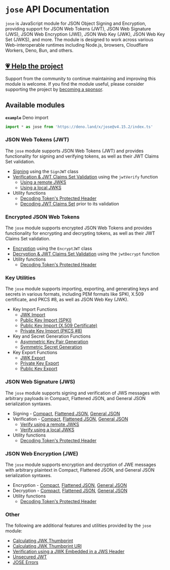 # `jose` API Documentation

`jose` is JavaScript module for JSON Object Signing and Encryption, providing support for JSON Web Tokens (JWT), JSON Web Signature (JWS), JSON Web Encryption (JWE), JSON Web Key (JWK), JSON Web Key Set (JWKS), and more. The module is designed to work across various Web-interoperable runtimes including Node.js, browsers, Cloudflare Workers, Deno, Bun, and others.

## [💗 Help the project](https://github.com/sponsors/panva)

Support from the community to continue maintaining and improving this module is welcome. If you find the module useful, please consider supporting the project by [becoming a sponsor](https://github.com/sponsors/panva).

## Available modules

**`example`** Deno import
```js
import * as jose from 'https://deno.land/x/jose@v4.15.2/index.ts'
```

### JSON Web Tokens (JWT)

The `jose` module supports JSON Web Tokens (JWT) and provides functionality for signing and verifying tokens, as well as their JWT Claims Set validation.

- [Signing](https://github.com/panva/jose/blob/v4.15.2/docs/classes/jwt_sign.SignJWT.md) using the `SignJWT` class
- [Verification & JWT Claims Set Validation](https://github.com/panva/jose/blob/v4.15.2/docs/functions/jwt_verify.jwtVerify.md) using the `jwtVerify` function
  - [Using a remote JWKS](https://github.com/panva/jose/blob/v4.15.2/docs/functions/jwks_remote.createRemoteJWKSet.md)
  - [Using a local JWKS](https://github.com/panva/jose/blob/v4.15.2/docs/functions/jwks_local.createLocalJWKSet.md)
- Utility functions
  - [Decoding Token's Protected Header](https://github.com/panva/jose/blob/v4.15.2/docs/functions/util_decode_protected_header.decodeProtectedHeader.md)
  - [Decoding JWT Claims Set](https://github.com/panva/jose/blob/v4.15.2/docs/functions/util_decode_jwt.decodeJwt.md) prior to its validation

### Encrypted JSON Web Tokens

The `jose` module supports encrypted JSON Web Tokens and provides functionality for encrypting and decrypting tokens, as well as their JWT Claims Set validation.

- [Encryption](https://github.com/panva/jose/blob/v4.15.2/docs/classes/jwt_encrypt.EncryptJWT.md) using the `EncryptJWT` class
- [Decryption & JWT Claims Set Validation](https://github.com/panva/jose/blob/v4.15.2/docs/functions/jwt_decrypt.jwtDecrypt.md) using the `jwtDecrypt` function
- Utility functions
  - [Decoding Token's Protected Header](https://github.com/panva/jose/blob/v4.15.2/docs/functions/util_decode_protected_header.decodeProtectedHeader.md)

### Key Utilities

The `jose` module supports importing, exporting, and generating keys and secrets in various formats, including PEM formats like SPKI, X.509 certificate, and PKCS #8, as well as JSON Web Key (JWK).

- Key Import Functions
  - [JWK Import](https://github.com/panva/jose/blob/v4.15.2/docs/functions/key_import.importJWK.md)
  - [Public Key Import (SPKI)](https://github.com/panva/jose/blob/v4.15.2/docs/functions/key_import.importSPKI.md)
  - [Public Key Import (X.509 Certificate)](https://github.com/panva/jose/blob/v4.15.2/docs/functions/key_import.importX509.md)
  - [Private Key Import (PKCS #8)](https://github.com/panva/jose/blob/v4.15.2/docs/functions/key_import.importPKCS8.md)
- Key and Secret Generation Functions
  - [Asymmetric Key Pair Generation](https://github.com/panva/jose/blob/v4.15.2/docs/functions/key_generate_key_pair.generateKeyPair.md)
  - [Symmetric Secret Generation](https://github.com/panva/jose/blob/v4.15.2/docs/functions/key_generate_secret.generateSecret.md)
- Key Export Functions
  - [JWK Export](https://github.com/panva/jose/blob/v4.15.2/docs/functions/key_export.exportJWK.md)
  - [Private Key Export](https://github.com/panva/jose/blob/v4.15.2/docs/functions/key_export.exportPKCS8.md)
  - [Public Key Export](https://github.com/panva/jose/blob/v4.15.2/docs/functions/key_export.exportSPKI.md)

### JSON Web Signature (JWS)

The `jose` module supports signing and verification of JWS messages with arbitrary payloads in Compact, Flattened JSON, and General JSON serialization syntaxes.

- Signing - [Compact](https://github.com/panva/jose/blob/v4.15.2/docs/classes/jws_compact_sign.CompactSign.md), [Flattened JSON](https://github.com/panva/jose/blob/v4.15.2/docs/classes/jws_flattened_sign.FlattenedSign.md), [General JSON](https://github.com/panva/jose/blob/v4.15.2/docs/classes/jws_general_sign.GeneralSign.md)
- Verification - [Compact](https://github.com/panva/jose/blob/v4.15.2/docs/functions/jws_compact_verify.compactVerify.md), [Flattened JSON](https://github.com/panva/jose/blob/v4.15.2/docs/functions/jws_flattened_verify.flattenedVerify.md), [General JSON](https://github.com/panva/jose/blob/v4.15.2/docs/functions/jws_general_verify.generalVerify.md)
  - [Verify using a remote JWKS](https://github.com/panva/jose/blob/v4.15.2/docs/functions/jwks_remote.createRemoteJWKSet.md)
  - [Verify using a local JWKS](https://github.com/panva/jose/blob/v4.15.2/docs/functions/jwks_local.createLocalJWKSet.md)
- Utility functions
  - [Decoding Token's Protected Header](https://github.com/panva/jose/blob/v4.15.2/docs/functions/util_decode_protected_header.decodeProtectedHeader.md)

### JSON Web Encryption (JWE)

The `jose` module supports encryption and decryption of JWE messages with arbitrary plaintext in Compact, Flattened JSON, and General JSON serialization syntaxes.

- Encryption - [Compact](https://github.com/panva/jose/blob/v4.15.2/docs/classes/jwe_compact_encrypt.CompactEncrypt.md), [Flattened JSON](https://github.com/panva/jose/blob/v4.15.2/docs/classes/jwe_flattened_encrypt.FlattenedEncrypt.md), [General JSON](https://github.com/panva/jose/blob/v4.15.2/docs/classes/jwe_general_encrypt.GeneralEncrypt.md)
- Decryption - [Compact](https://github.com/panva/jose/blob/v4.15.2/docs/functions/jwe_compact_decrypt.compactDecrypt.md), [Flattened JSON](https://github.com/panva/jose/blob/v4.15.2/docs/functions/jwe_flattened_decrypt.flattenedDecrypt.md), [General JSON](https://github.com/panva/jose/blob/v4.15.2/docs/functions/jwe_general_decrypt.generalDecrypt.md)
- Utility functions
  - [Decoding Token's Protected Header](https://github.com/panva/jose/blob/v4.15.2/docs/functions/util_decode_protected_header.decodeProtectedHeader.md)

### Other

The following are additional features and utilities provided by the `jose` module:

- [Calculating JWK Thumbprint](https://github.com/panva/jose/blob/v4.15.2/docs/functions/jwk_thumbprint.calculateJwkThumbprint.md)
- [Calculating JWK Thumbprint URI](https://github.com/panva/jose/blob/v4.15.2/docs/functions/jwk_thumbprint.calculateJwkThumbprintUri.md)
- [Verification using a JWK Embedded in a JWS Header](https://github.com/panva/jose/blob/v4.15.2/docs/functions/jwk_embedded.EmbeddedJWK.md)
- [Unsecured JWT](https://github.com/panva/jose/blob/v4.15.2/docs/classes/jwt_unsecured.UnsecuredJWT.md)
- [JOSE Errors](https://github.com/panva/jose/blob/v4.15.2/docs/modules/util_errors.md)
